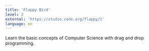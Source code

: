 ```yaml
---
title: 'Flappy Bird'
level: 3
external: 'https://studio.code.org/flappy/1'
language: en
---
```


Learn the basic concepts of Computer Science with drag 
and drop programming.
